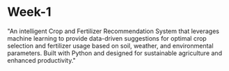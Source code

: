 # Week-1
"An intelligent Crop and Fertilizer Recommendation System that leverages machine learning to provide data-driven suggestions for optimal crop selection and fertilizer usage based on soil, weather, and environmental parameters. Built with Python and designed for sustainable agriculture and enhanced productivity."
